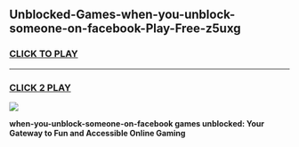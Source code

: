 
## Unblocked-Games-when-you-unblock-someone-on-facebook-Play-Free-z5uxg
<h3>
<a href="https://premium76.site?title=when-you-unblock-someone-on-facebook&ref=10A">CLICK TO PLAY</a></h3>
<hr>

<h3>
<a href="https://premium76.site?title=when-you-unblock-someone-on-facebook&ref=10A">CLICK 2 PLAY</a>
  
</h3>

<a href="https://premium76.site?title=when-you-unblock-someone-on-facebook&ref=10A"><img src="https://clearcache.store/games.png"></a>


**when-you-unblock-someone-on-facebook games unblocked: Your Gateway to Fun and Accessible Online Gaming**
